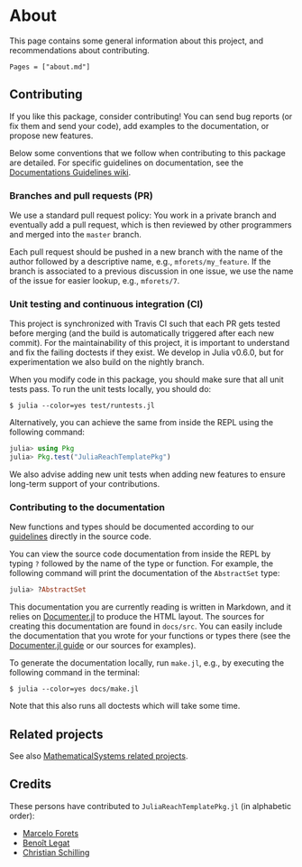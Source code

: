 # About

This page contains some general information about this project, and
recommendations about contributing.

```@contents
Pages = ["about.md"]
```

## Contributing

If you like this package, consider contributing!
You can send bug reports (or fix them and send your code), add examples to the
documentation, or propose new features.

Below some conventions that we follow when contributing to this package are
detailed.
For specific guidelines on documentation, see the
[Documentations Guidelines wiki](https://github.com/JuliaReach/LazySets.jl/wiki/Documentation-Guidelines).

### Branches and pull requests (PR)

We use a standard pull request policy:
You work in a private branch and eventually add a pull request, which is then
reviewed by other programmers and merged into the `master` branch.

Each pull request should be pushed in a new branch with the name of the author
followed by a descriptive name, e.g., `mforets/my_feature`.
If the branch is associated to a previous discussion in one issue, we use the
name of the issue for easier lookup, e.g., `mforets/7`.

### Unit testing and continuous integration (CI)

This project is synchronized with Travis CI such that each PR gets tested before
merging (and the build is automatically triggered after each new commit).
For the maintainability of this project, it is important to understand and fix
the failing doctests if they exist.
We develop in Julia v0.6.0, but for experimentation we also build on the nightly
branch.

When you modify code in this package, you should make sure that all unit tests
pass.
To run the unit tests locally, you should do:

```
$ julia --color=yes test/runtests.jl
```

Alternatively, you can achieve the same from inside the REPL using the following
command:

```julia
julia> using Pkg
julia> Pkg.test("JuliaReachTemplatePkg")
```

We also advise adding new unit tests when adding new features to ensure
long-term support of your contributions.

### Contributing to the documentation

New functions and types should be documented according to our
[guidelines](https://github.com/JuliaReach/LazySets.jl/wiki/Documentation-Guidelines)
directly in the source code.

You can view the source code documentation from inside the REPL by typing `?`
followed by the name of the type or function.
For example, the following command will print the documentation of the `AbstractSet`
type:

```julia
julia> ?AbstractSet
```

This documentation you are currently reading is written in Markdown, and it
relies on [Documenter.jl](https://juliadocs.github.io/Documenter.jl/stable/) to
produce the HTML layout.
The sources for creating this documentation are found in `docs/src`.
You can easily include the documentation that you wrote for your functions or
types there (see the
[Documenter.jl guide](https://juliadocs.github.io/Documenter.jl/stable/man/guide/)
or our sources for examples).

To generate the documentation locally, run `make.jl`, e.g., by executing the
following command in the terminal:

```
$ julia --color=yes docs/make.jl
```

Note that this also runs all doctests which will take some time.

## Related projects

See also [MathematicalSystems related projects](https://juliareach.github.io/MathematicalSystems.jl/latest/about.html#Related-projects-1).

## Credits

These persons have contributed to `JuliaReachTemplatePkg.jl` (in alphabetic order):

- [Marcelo Forets](http://main.marcelo-forets.fr)
- [Benoît Legat](https://perso.uclouvain.be/benoit.legat/)
- [Christian Schilling](https://schillic.github.io/)
